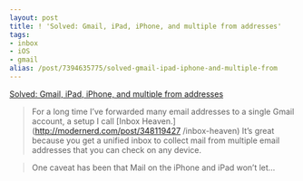 ```yaml
---
layout: post
title: ! 'Solved: Gmail, iPad, iPhone, and multiple from addresses'
tags:
- inbox
- iOS
- gmail
alias: /post/7394635775/solved-gmail-ipad-iphone-and-multiple-from
---
```

[Solved: Gmail, iPad, iPhone, and multiple from
addresses](http://modernerd.com/post/535350679)

> For a long time I’ve forwarded many email addresses to a single Gmail
account, a setup I call [Inbox Heaven.](http://modernerd.com/post/348119427
/inbox-heaven) It’s great because you get a unified inbox to collect mail from
multiple email addresses that you can check on any device.

>

> One caveat has been that Mail on the iPhone and iPad won’t let…

